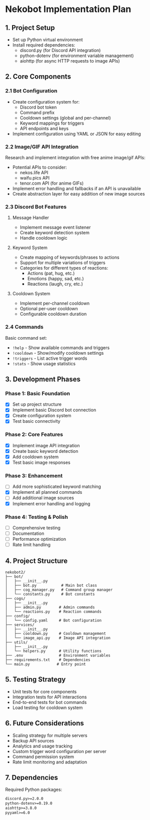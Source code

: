 # Nekobot Implementation Plan

## 1. Project Setup
- Set up Python virtual environment
- Install required dependencies:
  - discord.py (for Discord API integration)
  - python-dotenv (for environment variable management)
  - aiohttp (for async HTTP requests to image APIs)

## 2. Core Components

### 2.1 Bot Configuration
- Create configuration system for:
  - Discord bot token
  - Command prefix
  - Cooldown settings (global and per-channel)
  - Keyword mappings for triggers
  - API endpoints and keys
- Implement configuration using YAML or JSON for easy editing

### 2.2 Image/GIF API Integration
Research and implement integration with free anime image/gif APIs:
- Potential APIs to consider:
  - nekos.life API
  - waifu.pics API
  - tenor.com API (for anime GIFs)
- Implement error handling and fallbacks if an API is unavailable
- Create abstraction layer for easy addition of new image sources

### 2.3 Discord Bot Features
1. Message Handler
   - Implement message event listener
   - Create keyword detection system
   - Handle cooldown logic

2. Keyword System
   - Create mapping of keywords/phrases to actions
   - Support for multiple variations of triggers
   - Categories for different types of reactions:
     - Actions (pat, hug, etc.)
     - Emotions (happy, sad, etc.)
     - Reactions (laugh, cry, etc.)

3. Cooldown System
   - Implement per-channel cooldown
   - Optional per-user cooldown
   - Configurable cooldown duration

### 2.4 Commands
Basic command set:
- `!help` - Show available commands and triggers
- `!cooldown` - Show/modify cooldown settings
- `!triggers` - List active trigger words
- `!stats` - Show usage statistics

## 3. Development Phases

### Phase 1: Basic Foundation
- [x] Set up project structure
- [x] Implement basic Discord bot connection
- [x] Create configuration system
- [x] Test basic connectivity

### Phase 2: Core Features
- [x] Implement image API integration
- [x] Create basic keyword detection
- [x] Add cooldown system
- [x] Test basic image responses

### Phase 3: Enhancement
- [ ] Add more sophisticated keyword matching
- [x] Implement all planned commands
- [ ] Add additional image sources
- [x] Implement error handling and logging

### Phase 4: Testing & Polish
- [ ] Comprehensive testing
- [ ] Documentation
- [ ] Performance optimization
- [ ] Rate limit handling

## 4. Project Structure
```
nekobot2/
├── bot/
│   ├── __init__.py
│   ├── bot.py           # Main bot class
│   ├── cog_manager.py   # Command group manager
│   └── constants.py     # Bot constants
├── cogs/
│   ├── __init__.py
│   ├── admin.py        # Admin commands
│   └── reactions.py    # Reaction commands
├── config/
│   └── config.yaml     # Bot configuration
├── services/
│   ├── __init__.py
│   ├── cooldown.py     # Cooldown management
│   └── image_api.py    # Image API integration
├── utils/
│   ├── __init__.py
│   └── helpers.py      # Utility functions
├── .env                # Environment variables
├── requirements.txt    # Dependencies
└── main.py            # Entry point
```

## 5. Testing Strategy
- Unit tests for core components
- Integration tests for API interactions
- End-to-end tests for bot commands
- Load testing for cooldown system

## 6. Future Considerations
- Scaling strategy for multiple servers
- Backup API sources
- Analytics and usage tracking
- Custom trigger word configuration per server
- Command permission system
- Rate limit monitoring and adaptation

## 7. Dependencies
Required Python packages:
```txt
discord.py>=2.0.0
python-dotenv>=0.19.0
aiohttp>=3.8.0
pyyaml>=6.0
```
